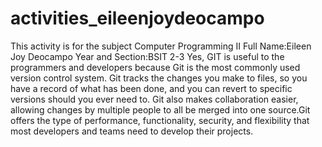# activities_eileenjoydeocampo
This activity is for the subject Computer Programming II
     Full Name:Eileen Joy Deocampo
     Year and Section:BSIT 2-3
     Yes, GIT is useful to the programmers and developers because Git is the most commonly used version control system. Git tracks the changes you make to files, so you have a record of what has been done, and you can revert to specific versions should you ever need to. Git also makes collaboration easier, allowing changes by multiple people to all be merged into one source.Git offers the type of performance, functionality, security, and flexibility that most developers and teams need to develop their projects.   
     

